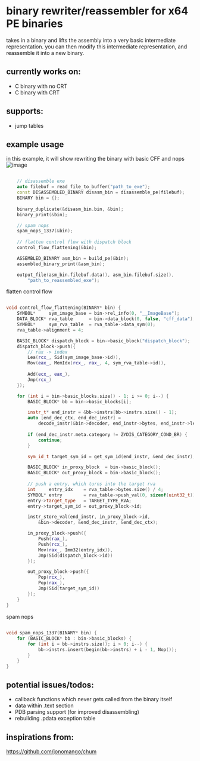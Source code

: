 # binary rewriter/reassembler for x64 PE binaries

takes in a binary and lifts the assembly into a very basic intermediate representation.
you can then modify this intermediate representation, and reassemble it into a new binary.

## currently works on:
  - C binary with no CRT
  - C binary with CRT

## supports:
  - jump tables

## example usage

in this example, it will show rewriting the binary with basic CFF and nops
![image](https://github.com/user-attachments/assets/ddc639b3-8101-4531-a850-b4f74ff2611f)

```cpp

    // disassemble exe
    auto filebuf = read_file_to_buffer("path_to_exe");
    const DISASSEMBLED_BINARY disasm_bin = disassemble_pe(filebuf);
    BINARY bin = {};
    
    binary_duplicate(&disasm_bin.bin, &bin);
    binary_print(&bin);

    // spam nops
    spam_nops_1337(&bin);
    
    // flatten control flow with dispatch block
    control_flow_flattening(&bin);

    ASSEMBLED_BINARY asm_bin = build_pe(&bin);
    assembled_binary_print(&asm_bin);

    output_file(asm_bin.filebuf.data(), asm_bin.filebuf.size(),
        "path_to_reassembled_exe");

```

flatten control flow
```cpp

void control_flow_flattening(BINARY* bin) {
    SYMBOL*     sym_image_base = bin->rel_info(0, "__ImageBase");
    DATA_BLOCK* rva_table      = bin->data_block(0, false, "cff_data");
    SYMBOL*     sym_rva_table  = rva_table->data_sym(0);
    rva_table->alignment = 4;

    BASIC_BLOCK* dispatch_block = bin->basic_block("dispatch_block");
    dispatch_block->push({
        // rax -> index
        Lea(rcx_, Sid(sym_image_base->id)),
        Mov(eax_, MemIdx(rcx_, rax_, 4, sym_rva_table->id)),
        
        Add(ecx_, eax_),
        Jmp(rcx_)
    });

    for (int i = bin->basic_blocks.size() - 1; i >= 0; i--) {
        BASIC_BLOCK* bb = bin->basic_blocks[i];

        instr_t* end_instr = &bb->instrs[bb->instrs.size() - 1];
        auto [end_dec_ctx, end_dec_instr] = 
            decode_instr(&bin->decoder, end_instr->bytes, end_instr->len);
        
        if (end_dec_instr.meta.category != ZYDIS_CATEGORY_COND_BR) {
            continue;
        }

        sym_id_t target_sym_id = get_sym_id(end_instr, &end_dec_instr);

        BASIC_BLOCK* in_proxy_block  = bin->basic_block();
        BASIC_BLOCK* out_proxy_block = bin->basic_block();
        
        // push a entry, which turns into the target rva
        int     entry_idx    = rva_table->bytes.size() / 4;
        SYMBOL* entry        = rva_table->push_val(0, sizeof(uint32_t));
        entry->target_type   = TARGET_TYPE_RVA;
        entry->target_sym_id = out_proxy_block->id;

        instr_store_val(end_instr, in_proxy_block->id,
            &bin->decoder, &end_dec_instr, &end_dec_ctx);

        in_proxy_block->push({
            Push(rax_),
            Push(rcx_),
            Mov(rax_, Imm32(entry_idx)),
            Jmp(Sid(dispatch_block->id))
        });

        out_proxy_block->push({
            Pop(rcx_),
            Pop(rax_),
            Jmp(Sid(target_sym_id))
        });
    }
}

```

spam nops
```cpp
  
void spam_nops_1337(BINARY* bin) {
    for (BASIC_BLOCK* bb : bin->basic_blocks) {
        for (int i = bb->instrs.size(); i > 0; i--) {
            bb->instrs.insert(begin(bb->instrs) + i - 1, Nop());
        }
    }
}

```


## potential issues/todos:
  - callback functions which never gets called from the binary itself
  - data within .text section
  - PDB parsing support (for improved disassembling)
  - rebuilding .pdata exception table

## inspirations from:
https://github.com/jonomango/chum
